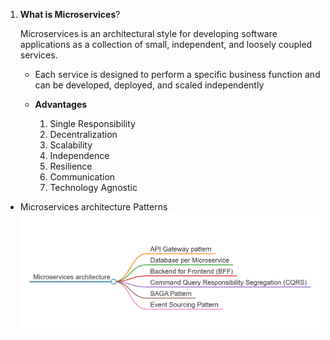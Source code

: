 1.  **What is Microservices**?
   
    Microservices is an architectural style for developing software applications as a collection of small, independent, and loosely coupled services.
    * Each service is designed to perform a specific business function and can be developed, deployed, and scaled independently

    * **Advantages** <br/>
        1. Single Responsibility
        2. Decentralization
        3. Scalability
        4. Independence
        5. Resilience
        6. Communication
        7. Technology Agnostic

* Microservices architecture Patterns
  ![Alt text](https://github.com/subbarao515/mindmaps/blob/main/Microservices%20architecture.png)
      
      
    
